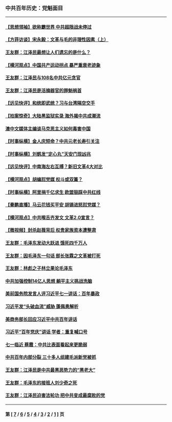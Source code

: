 ### 中共百年历史：党魁面目
---
#### [【思想领袖】欲称霸世界 中共超限战未停过](../../pages/nf1176107/n13745142.md?01230430) 
#### [【方菲访谈】宋永毅：文革与毛的非理性因素（上）](../../pages/nf1176107/n13469956.md?01230430) 
#### [王友群：江泽民最想让人们遗忘的是什么？](../../pages/nf1176107/n13408949.md?01230430) 
#### [【横河观点】中国共产运动拐点 暴严重衰老迹象](../../pages/nf1176107/n13388333.md?01230430) 
#### [王友群：江泽民与108名中共亿元贪官](../../pages/nf1176107/n13352358.md?01230430) 
#### [王友群：江泽民是活摘器官的罪魁祸首](../../pages/nf1176107/n13336903.md?01230430) 
#### [【远见快评】和统即武统？习与台湾隔空交手](../../pages/nf1176107/n13297739.md?01230430) 
#### [【拍案惊奇】大陆黑监狱实录 海外揭中共成潮流](../../pages/nf1176107/n13288853.md?01230430) 
#### [澳中文媒体主编谈马克思主义如何毒害中国](../../pages/nf1176107/n13257387.md?01230430) 
#### [【时事纵横】金人庆短命？中共元老长寿引关注](../../pages/nf1176107/n13217934.md?01230430) 
#### [【时事纵横】刘鹤发“定心丸”天安门现凶兆](../../pages/nf1176107/n13215416.md?01230430) 
#### [【远见快评】中南海左右互搏？新旧文革4大对比](../../pages/nf1176107/n13214745.md?01230430) 
#### [【横河观点】胡编怼党媒 权斗或双簧？](../../pages/nf1176107/n13210864.md?01230430) 
#### [【时事纵横】阿里捐千亿求生 欧盟狠踩中共红线](../../pages/nf1176107/n13206431.md?01230430) 
#### [【秦鹏直播】马云花钱买平安 胡锡进怒怼党媒？](../../pages/nf1176107/n13206392.md?01230430) 
#### [【横河观点】中共喉舌齐发文 文革2.0宣言？](../../pages/nf1176107/n13201248.md?01230430) 
#### [【微视频】封杀赵薇背后 权贵家族资本遭整肃](../../pages/nf1176107/n13197798.md?01230430) 
#### [王友群：毛泽东发动大跃进 饿死四千万人](../../pages/nf1176107/n13177158.md?01230430) 
#### [王友群：因毛泽东一句话 部长张霖之文革被打死](../../pages/nf1176107/n13161711.md?01230430) 
#### [王友群：林彪之子林立果论毛泽东](../../pages/nf1176107/n13128622.md?01230430) 
#### [中共加强控制14亿人思想 躺平主义挑战洗脑](../../pages/nf1176107/n13094299.md?01230430) 
#### [美前国务院发言人评习近平七一讲话：百年暴政](../../pages/nf1176107/n13066986.md?01230430) 
#### [习近平发“头破血流”威胁 蓬佩奥解析](../../pages/nf1176107/n13063604.md?01230430) 
#### [美商务部长回应习近平中共百年讲话](../../pages/nf1176107/n13062903.md?01230430) 
#### [习近平“百年党庆”讲话 学者：重复喊口号](../../pages/nf1176107/n13061411.md?01230430) 
#### [七一临近 蔡霞：中共比表面看起来更脆弱](../../pages/nf1176107/n13056418.md?01230430) 
#### [中共百年内部分裂 三十多人组建毛派新党被抓](../../pages/nf1176107/n13044023.md?01230430) 
#### [王友群：江泽民是中共最黑恶势力的“黑老大”](../../pages/nf1176107/n13022180.md?01230430) 
#### [王友群：毛泽东的接班人刘少奇之死](../../pages/nf1176107/n12991772.md?01230430) 
#### [王友群：江泽民迫害法轮功 把中共变成最腐败的党](../../pages/nf1176107/n12947347.md?01230430) 

---
#### 第 [ [7](./7.md?01230430) / [6](./6.md?01230430) / [5](./5.md?01230430) / [4](./4.md?01230430) / [3](./3.md?01230430) / [2](./2.md?01230430) / [1](./1.md?01230430) ] 页
